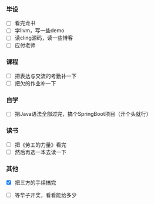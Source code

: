 ### 毕设
- [ ] 看完龙书
- [ ] 学llvm，写一些demo
- [ ] 读cling源码，读一些博客
- [ ] 应付老师

### 课程
- [ ] 把表达与交流的考勤补一下
- [ ] 把欠的作业补一下

### 自学
- [ ] 把Java语法全部过完，搞个SpringBoot项目（开个头就行）

### 读书
- [ ] 把《劳工的力量》看完
- [ ] 然后再选一本去读一下

### 其他
- [x] 把三方的手续搞完
- [ ] 等华子开奖，看看能给多少

